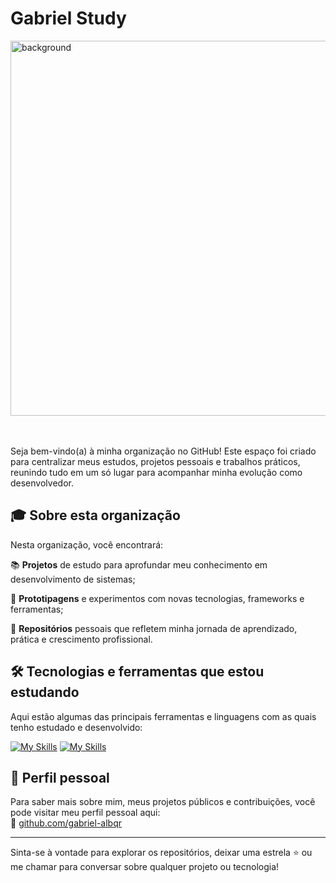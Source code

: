 

# Gabriel Study
<img width="600" alt="background" src="https://i.postimg.cc/zXHtYnpn/Chat-GPT-Image-21-de-jul-de-2025-21-11-30.png" />


<br/><br/>
Seja bem-vindo(a) à minha organização no GitHub! Este espaço foi criado para centralizar meus estudos, projetos pessoais e trabalhos práticos, reunindo tudo em um só lugar para acompanhar minha evolução como desenvolvedor.

## 🎓 Sobre esta organização

Nesta organização, você encontrará:

📚 **Projetos** de estudo para aprofundar meu conhecimento em desenvolvimento de sistemas;

🧪 **Prototipagens** e experimentos com novas tecnologias, frameworks e ferramentas;

🚀 **Repositórios** pessoais que refletem minha jornada de aprendizado, prática e crescimento profissional.

## 🛠️ Tecnologias e ferramentas que estou estudando

Aqui estão algumas das principais ferramentas e linguagens com as quais tenho estudado e desenvolvido:


[![My Skills](https://skillicons.dev/icons?i=python,django,flutter,docker)](https://skillicons.dev)
[![My Skills](https://skillicons.dev/icons?i=mysql,git,github,figma,vscode,postman)](https://skillicons.dev)

## 👤 Perfil pessoal

Para saber mais sobre mim, meus projetos públicos e contribuições, você pode visitar meu perfil pessoal aqui:<br/>
🔗 [github.com/gabriel-albqr](https://github.com/gabriel-albqr)

---

Sinta-se à vontade para explorar os repositórios, deixar uma estrela ⭐ ou me chamar para conversar sobre qualquer projeto ou tecnologia!
